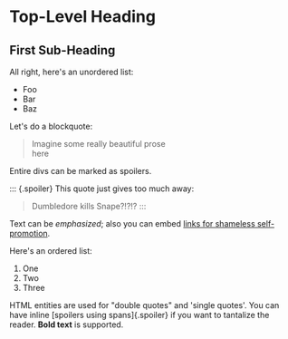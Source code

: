 # Top-Level Heading

## First Sub-Heading

All right, here's an unordered list:

- Foo
- Bar
- Baz

Let's do a blockquote:

> Imagine some
> really beautiful prose  
> here

Entire divs can be marked as spoilers.

::: {.spoiler}
This quote just gives too much away:

> Dumbledore kills Snape?!?!?
:::

Text can be _emphasized_; also you can embed [links for shameless self-promotion](https://brokensandals.net).

Here's an ordered list:

1. One
1. Two
1. Three

HTML entities are used for "double quotes" and 'single quotes'. You can have inline [spoilers using spans]{.spoiler} if you want to tantalize the reader. **Bold text** is supported.
